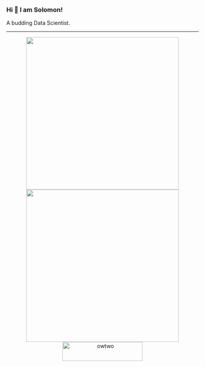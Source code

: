 ### Hi 👋 I am Solomon!

A budding Data Scientist. 

---
<p align = "center">
  <img src = "https://github-readme-stats.vercel.app/api?username=owtwo&show_icons=true&theme=bear" width = 400>
  <img src = "https://github-readme-streak-stats.herokuapp.com?user=owtwo&theme=dark&hide_border=true" width = 400>
  <a href="https://www.buymeacoffee.com/owtwo"> <img align="center" src="https://cdn.buymeacoffee.com/buttons/v2/default-orange.png" height="50" width="210" alt="owtwo" /></a>
</p>
